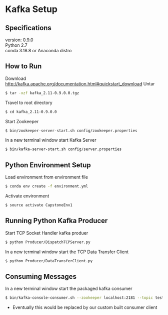 # Kafka Setup
## Specifications
version: 0.9.0<br>
Python 2.7<br>
conda 3.18.8 or Anaconda distro<br>
## How to Run
Download
http://kafka.apache.org/documentation.html#quickstart_download
Untar
```bash 
$ tar -xzf kafka_2.11-0.9.0.0.tgz
```
Travel to root directory
```bash 
$ cd kafka_2.11-0.9.0.0
```
Start Zookeeper
```bash 
$ bin/zookeeper-server-start.sh config/zookeeper.properties
```
In a new terminal window start Kafka Server
```bash 
$ bin/kafka-server-start.sh config/server.properties
```
## Python Environment Setup
Load environment from environment file
```bash 
$ conda env create -f environment.yml
```
Activate environment
```bash 
$ source activate CapstoneEnv1
```
## Running Python Kafka Producer
Start TCP Socket Handler kafka produer
```bash 
$ python Producer/DispatchTCPServer.py
```
In a new terminal window start the TCP Data Transfer Client
```bash 
$ python Producer/DataTransferClient.py
```

## Consuming Messages
In a new terminal window start the packaged kafka consumer
```bash 
$ bin/kafka-console-consumer.sh --zookeeper localhost:2181 --topic test_topic --from-beginning
```
* Eventually this would be replaced by our custom built consumer client


